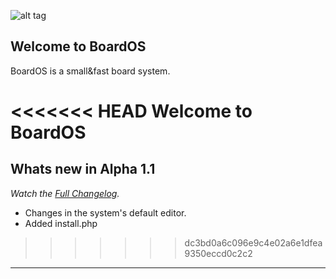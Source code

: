 ﻿![alt tag](http://srv1.jpg.co.il/3/52cc7f6d26eb0.jpg)

Welcome to BoardOS
------------------
BoardOS is a small&fast board system.

<<<<<<< HEAD
Welcome to BoardOS
=======
Whats new in Alpha 1.1
----------------------
*Watch the [Full Changelog](https://github.com/FrozeNick/BoardOS/blob/master/changelog.txt).*
 
 * Changes in the system's default editor.
 * Added install.php
>>>>>>> dc3bd0a6c096e9c4e02a6e1dfea9350eccd0c2c2

------------------

